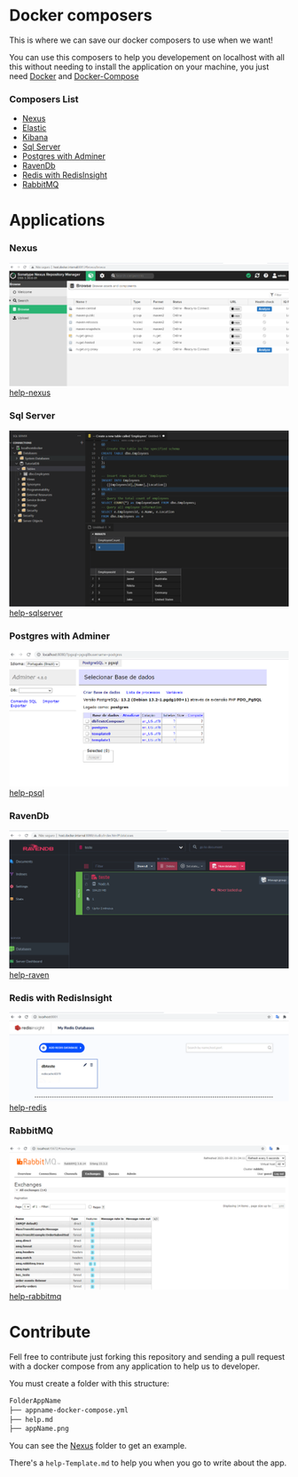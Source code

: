 # Docker composers
This is where we can save our docker composers to use when we want!

You can use this composers to help you developement on localhost with all this without needing to install the 
application on your machine, you just need [Docker](https://www.docker.com/get-started) and [Docker-Compose](https://docs.docker.com/compose/)

### Composers List
- [Nexus](#nexus)
- [Elastic](#elastic)
- [Kibana](#kibana)
- [Sql Server](#sql-server)
- [Postgres with Adminer](#postgres-with-adminer)
- [RavenDb](#ravendb)
- [Redis with RedisInsight](#redis-with-redisinsight)
- [RabbitMQ](#rabbitmq)

# Applications

### Nexus
![nexus](Nexus/nexus.png)
[help-nexus](Nexus/help.md)

### Sql Server
![sqlserver](SqlServer/sqlserver.png)
[help-sqlserver](SqlServer/help.md)

### Postgres with Adminer
![psqlandadminer](Postgres/postgres-adminer.png)
[help-psql](Postgres/help.md)

### RavenDb
![ravenDb](RavenDb/ravendb.png)
[help-raven](RavenDb/help.md)

### Redis with RedisInsight
![rediswithinsight](Redis/redis.png)
[help-redis](Redis/help.md)

### RabbitMQ
![rabbitmq](RabbitMq/rabbitmq.png)
[help-rabbitmq](RabbitMq/help.md)



# Contribute
Fell free to contribute just forking this repository and sending a pull request with a docker compose from any 
application to help us to developer.

You must create a folder with this structure:

```bash
FolderAppName
├── appname-docker-compose.yml
├── help.md
├── appName.png
```

You can see the [Nexus](Nexus) folder to get an example.

There's a `help-Template.md` to help you when you go to write about the app.
